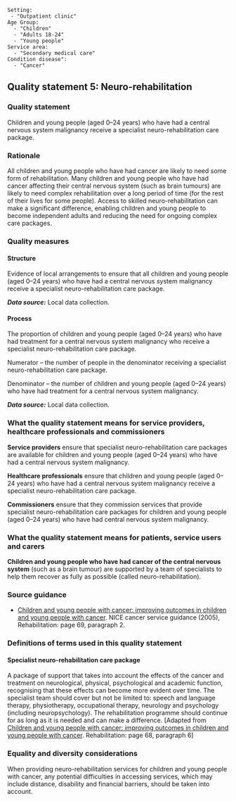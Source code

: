 ```
Setting:
 - "Outpatient clinic"
Age Group:
  - "Children"
  - "Adults 18-24"
  - "Young people"
Service area:
  - "Secondary medical care"
Condition disease":
  - "Cancer"
```
Quality statement 5: Neuro-rehabilitation
-----------------------------------------

### Quality statement

Children and young people (aged 0–24 years) who have had a central
nervous system malignancy receive a specialist neuro-rehabilitation care
package.

### Rationale

All children and young people who have had cancer are likely to need
some form of rehabilitation. Many children and young people who have had
cancer affecting their central nervous system (such as brain tumours)
are likely to need complex rehabilitation over a long period of time
(for the rest of their lives for some people). Access to skilled
neuro-rehabilitation can make a significant difference, enabling
children and young people to become independent adults and reducing the
need for ongoing complex care packages.

### Quality measures

#### Structure

Evidence of local arrangements to ensure that all children and young
people (aged 0–24 years) who have had a central nervous system
malignancy receive a specialist neuro-rehabilitation care package.

***Data source:*** Local data collection.

#### Process

The proportion of children and young people (aged 0–24 years) who have
had treatment for a central nervous system malignancy who receive a
specialist neuro-rehabilitation care package.

Numerator – the number of people in the denominator receiving a
specialist neuro-rehabilitation care package.

Denominator – the number of children and young people (aged 0–24 years)
who have had treatment for a central nervous system malignancy.

***Data source:*** Local data collection.

### What the quality statement means for service providers, healthcare professionals and commissioners

**Service providers** ensure that specialist neuro-rehabilitation care
packages are available for children and young people (aged 0–24 years)
who have had a central nervous system malignancy.

**Healthcare professionals** ensure that children and young people (aged
0–24 years) who have had a central nervous system malignancy receive a
specialist neuro-rehabilitation care package.

**Commissioners** ensure that they commission services that provide
specialist neuro-rehabilitation care packages for children and young
people (aged 0–24 years) who have had central nervous system malignancy.

### What the quality statement means for patients, service users and carers

**Children and young people who have had cancer of the central nervous
system** (such as a brain tumour) are supported by a team of specialists
to help them recover as fully as possible (called neuro-rehabilitation).

### Source guidance

-   [Children and young people with cancer: improving outcomes in
    children and young people with cancer](/guidance/csgcyp). NICE
    cancer service guidance (2005), Rehabilitation: page 69, paragraph
    2.

### Definitions of terms used in this quality statement

#### Specialist neuro-rehabilitation care package

A package of support that takes into account the effects of the cancer
and treatment on neurological, physical, psychological and academic
function, recognising that these effects can become more evident over
time. The specialist team should cover but not be limited to: speech and
language therapy, physiotherapy, occupational therapy, neurology and
psychology (including neuropsychology). The rehabilitation programme
should continue for as long as it is needed and can make a difference.
[Adapted from [Children and young people with cancer: improving outcomes
in children and young people with cancer](/guidance/csgcyp).
Rehabilitation: page 68, paragraph 6]

### Equality and diversity considerations

When providing neuro-rehabilitation services for children and young
people with cancer, any potential difficulties in accessing services,
which may include distance, disability and financial barriers, should be
taken into account.

